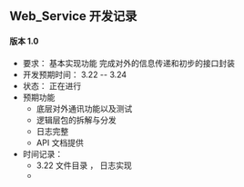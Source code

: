 ## Web_Service 开发记录

#### 版本 1.0

- 要求： 基本实现功能 完成对外的信息传递和初步的接口封装
- 开发预期时间： 3.22 -- 3.24
- 状态： 正在进行
- 预期功能
  - 底层对外通讯功能以及测试
  - 逻辑层包的拆解与分发
  - 日志完整
  - API 文档提供
- 时间记录：
  - 3.22 文件目录 ， 日志实现
  -
